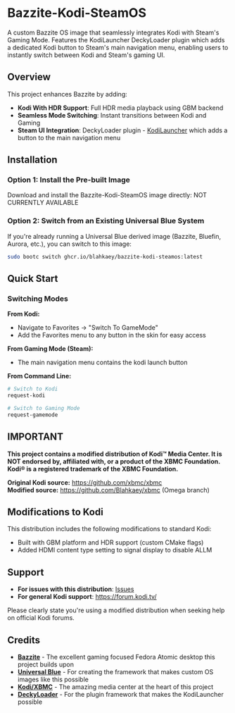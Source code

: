 # Bazzite-Kodi-SteamOS

A custom Bazzite OS image that seamlessly integrates Kodi with Steam's Gaming Mode. Features the KodiLauncher DeckyLoader plugin which adds a dedicated Kodi button to Steam's main navigation menu, enabling users to instantly switch between Kodi and Steam's gaming UI.

## Overview

This project enhances Bazzite by adding:
- **Kodi With HDR Support**: Full HDR media playback using GBM backend
- **Seamless Mode Switching**: Instant transitions between Kodi and Gaming
- **Steam UI Integration**: DeckyLoader plugin - [KodiLauncher](https://github.com/Blahkaey/KodiLauncher) which adds a button to the main navigation menu

## Installation

### Option 1: Install the Pre-built Image

Download and install the Bazzite-Kodi-SteamOS image directly: NOT CURRENTLY AVAILABLE

### Option 2: Switch from an Existing Universal Blue System
If you're already running a Universal Blue derived image (Bazzite, Bluefin, Aurora, etc.), you can switch to this image:

```bash
sudo bootc switch ghcr.io/blahkaey/bazzite-kodi-steamos:latest
```

## Quick Start

### Switching Modes

**From Kodi:**
- Navigate to Favorites → "Switch To GameMode"
- Add the Favorites menu to any button in the skin for easy access

**From Gaming Mode (Steam):**
- The main navigation menu contains the kodi launch button


**From Command Line:**
```bash
# Switch to Kodi
request-kodi

# Switch to Gaming Mode
request-gamemode
```

## IMPORTANT
**This project contains a modified distribution of Kodi™ Media Center. It is NOT endorsed by, affiliated with, or a product of the XBMC Foundation. Kodi® is a registered trademark of the XBMC Foundation.**

**Original Kodi source:** https://github.com/xbmc/xbmc  
**Modified source:** https://github.com/Blahkaey/xbmc (Omega branch)


## Modifications to Kodi
This distribution includes the following modifications to standard Kodi:
- Built with GBM platform and HDR support (custom CMake flags)
- Added HDMI content type setting to signal display to disable ALLM

## Support
- **For issues with this distribution**: [Issues](https://github.com/Blahkaey/Bazzite-Kodi-SteamOS/issues)
- **For general Kodi support**: https://forum.kodi.tv/

Please clearly state you're using a modified distribution when seeking help on official Kodi forums.

## Credits

- **[Bazzite](https://github.com/ublue-os/bazzite)** - The excellent gaming focused Fedora Atomic desktop this project builds upon
- **[Universal Blue](https://universal-blue.org/)** - For creating the framework that makes custom OS images like this possible
- **[Kodi/XBMC](https://kodi.tv/)** - The amazing media center at the heart of this project
- **[DeckyLoader](https://github.com/SteamDeckHomebrew/decky-loader)** - For the plugin framework that makes the KodiLauncher possible
